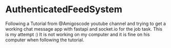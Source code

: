 # AuthenticatedFeedSystem

Following a Tutorial from @Amigoscode youtube channel and trying to get a working chat message app with fastapi and socket.io for the job task. This is my attempt :) It is not working on my computer and it is fine on his computer when following the tutorial.
